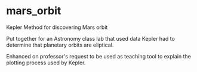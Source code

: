 # mars_orbit
Kepler Method for discovering Mars orbit

Put together for an Astronomy class lab that used data Kepler had to determine that planetary orbits are eliptical.

Enhanced on professor's request to be used as teaching tool to explain the plotting process used by Kepler.


